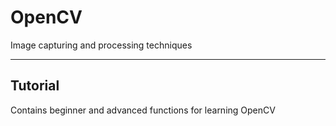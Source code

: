 # OpenCV
Image capturing and processing techniques

---

<h2> Tutorial </h2>

  <p>Contains beginner and advanced functions for learning OpenCV
